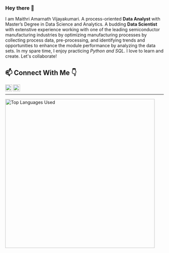 ### Hey there 👋 

<!-- Text Under Headline -->
I am Maithri Amarnath Vijayakumari. A process-oriented **Data Analyst** with Master’s Degree in Data Science and Analytics. A budding **Data Scientist** with extenstive experience working with one of the leading semiconductor manufacturing industries by optimizing manufacturing processes by collecting process data, pre-processing, and identifying trends and opportunities to enhance the module performance by analyzing the data sets. In my spare time, I enjoy practicing *Python and SQL*. I love to learn and create. Let's collaborate!

## 📫 Connect With Me 👇 

<!-- Linkedin Image -->
<a href="https://www.linkedin.com/in/maithri-amarnath/">
  <img align="left" alt="Maithri Amarnath Vijayakumari | LinkedIN" width="22px" src="https://avatars.githubusercontent.com/u/357098?s=200&v=4" />

</a>
<!-- Kaggle Image -->
<a href="https://www.kaggle.com/maithriamarnath">
  <img align="left" alt="Maithri Amarnath Vijayakumari | Kaggle" width="22px" src="https://avatars.githubusercontent.com/u/1336944?s=200&v=4" />

<br/>

<hr>
<!-- Most Used Languages Infographic then Tools & Languages -->
<a href="https://github.com/my3amarnath">
  <img align="center" width="475" src="https://github-readme-stats.vercel.app/api/top-langs/?username=my3amarnath&layout=compact&theme=aura" alt="Top Languages Used"/>
</a>

<!--
**my3amarnath/my3amarnath** is a ✨ _special_ ✨ repository because its `README.md` (this file) appears on your GitHub profile.

Here are some ideas to get you started:

- 🔭 I’m currently working on ...
- 🌱 I’m currently learning ...
- 👯 I’m looking to collaborate on ...
- 🤔 I’m looking for help with ...
- 💬 Ask me about ...
- 📫 How to reach me: ...
- 😄 Pronouns: ...
- ⚡ Fun fact: ...
-->
